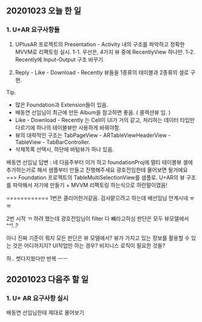 ## 20201023 오늘 한 일
### 1. U+AR 요구사항들
1. UPlusAR 프로젝트의 Presentation - Activity 내의 구조를 파악하고 정확한 MVVM로 리팩토링 실시.
    1-1. 우선은, 4가지 뷰 중에 RecentlyView 하나만.
    1-2. Recently에 Input-Output 구조 바꾸기

2. Reply - Like - Download - Recently 뷰들을 1종류의 테이블과 2종류의 셀로 구현.

Tip. 
+ 많은 Foundation과 Extension들이 있음.
+ 배동연 선임님이 최근에 만든 Album을 참고하면 좋음. ( 콜렉션뷰 임. )
+ Like - Download - Recently 는 Cell이 UI가 거의 같고, 처리하는 데이터 타입만 다르기에 하나의 테이블뷰만 사용하게 바꿔야함.
+ 뷰의 대략적인 구조는 TabPageView - ARTableViewHeaderView - TableView - TabBarController.
+ 삭제목록 선택시, 하단에 바텀뷰가 하나 있음.

배동연 선임님 답변 : 
네 다음주부터 이거 하고 foundationProj에 멀티 테이블뷰 셀에 추가하는거로 해서 샘플부터 만들고 진행해주세요
광호전임한테 물어보면 될거에요
==> Foundation 프로젝트의 TableMultiSelectionView를 샘플로.
U+AR의 뷰 구조를 파악해서 저기에 만들기 + MVVM 리팩토링 하는식으로 하란말이였음!

============
1번은 클리어한거같음. 검사맡으려고 하는데 배선임님 안계시네 ㅠㅠ

2번 시작 ㄲ
하려 했는데 광호전임님이 filter 다 뺴라고하심
판단은 모두 뷰모델에서 ^^!..?

아니 진짜 기준이 뭐지
모든 판단은 뷰 모델에서?
뷰가 가지고 있는 정보를 활용할 수 있는 것은 어디까지지?
UI작업만 하는 경우?
비지니스 로직이 필요한 것들?

하.. 썻다지웠다만 반복 ㅡㅡ


## 20201023 다음주 할 일
### 1. U+ AR 요구사항 실시
배동연 선임님한테 제대로 물어보기
